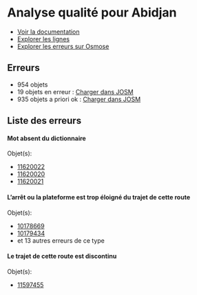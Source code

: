 # Analyse qualité pour Abidjan
- [Voir la documentation](https://wiki.openstreetmap.org/wiki/FR:WikiProject_C%C3%B4te_d'Ivoire/Transport_Abidjan)
- [Explorer les lignes](https://jungle-bus.github.io/unroll/?project=Abidjan)
- [Explorer les erreurs sur Osmose](http://osmose.openstreetmap.fr/fr/errors/?country=ivory_coast&item=9014,1260,2140)


## Erreurs
- 954 objets
- 19 objets en erreur : [Charger dans JOSM](http://localhost:8111/load_object?relation_members=true&objects=r11620022,r10178669,r10179434,r10184409,r10220806,r10282979,r10285981,r10286820,r10289988,r10291017,r10300547,r10459358,r10653560,r10653561,r11592895,r11592896,r11597455,r11620020,r11620021)
- 935 objets a priori ok : [Charger dans JOSM](http://localhost:8111/load_object?relation_members=true&objects=r10464893,r10465035,r10246667,r10246746,r10247975,r10211655,r10235280,r10271257,r10286458,r10286236,r10279858,r10233569,r10408939,r10237485,r10216288,r10290876,r10290233,r10289989,r10213167,r10395065,r10395178,r10395136,r10192143,r10248235,r10187611,r10228020,r5985016,r10201145,r10241119,r10231465,r10232988,r10240686,r10270789,r10190159,r9589447,r10228047,r10301060,r10265827,r10230294,r10192153,r10261637,r10225666,r10257679,r10241609,r10234049,r10266646,r10212293,r10235433,r10301478,r10212448,r10266864,r10267036,r10270241,r10270989,r10241430,r10241191,r10173635,r10199868,r10213431,r10265924,r10206969,r10220180,r10220245,r10187867,r10256311,r10212284,r10301548,r10191924,r10271088,r10256167,r10246874,r10246195,r10206110,r10228332,r10216195,r10228894,r10215677,r10247373,r10190354,r10241995,r10247522,r10228286,r10241381,r10289376,r10260743,r10238035,r10228640,r10229775,r10211372,r10200077,r10291303,r10261222,r10211824,r10087961,r10220807,r10206986,r10300549,r10289749,r10240809,r10281561,r10282981,r10283602,r10283796,r10228996,r10215413,r10286821,r10280602,r10228832,r10434093,r10285983,r10286387,r10361922,r10286586,r10397199,r10397090,r10189319,r10215245,r10391644,r10394941,r10179435,r10184139,r10184730,r10184964,r10185142,r10185406,r10460517,r10461307,r11600997,r11604247,r10179006,r10185169,r10185403,r10402404,r10402518,r10402749,r10403055,r10404238,r10406387,r10406547,r10406621,r10406865,r10407729,r10407850,r10409494,r10409714,r10410754,r10411047,r10430127,r10430627,r10442364,r10459360,r10459458,r10460657,r10460968,r10461146,r10461959,r10474495,r10474747,r10476005,r10476178,r10476298,r10480217,r10480360,r10480446,r10480461,r10480573,r10521453,r11535716,r10406129,r10403061,r11592212,r11619877,r11619939,r11620000,r11620051,r11620886,r11620905,r10651885,r10651976,r10653426,r10653562,r10653808,r11573879,r11592326,r11592497,r11592766,r11592897,r11592959,r11593183,r11596845,r11597012,r11597137,r11597169,r11597201,r11597456,r11600234,r11600299,r11600482,r10413253,r11592064,r11597021,r10408669,r10408694,r10408727,r10412424,r10412781,r10413050,r10413162,r10413686,r10416510,r10416736,r10430197,r10430593,r10431102,r10628612,r10628718,r10628857,r10653984,r10669276,r11529699,r11531745,r11531813,r11531971,r11532200,r11532307,r11532430,r11532537,r11539651,r11539787,r11543111,r11543163,r11543219,r11543567,r11543885,r11581772,r11581822,r11581878,r11591910,r11592007,r11592121,r10672696,r10676982,r10677072,r10677135,r10677516,r10677691,r11527162,r11527427,r11529097,r11529225,r11529405,r11538539,r11538775,r11539470,r10647547,r10647596,r10647737,r10670070,r10670151,r10408771,r10408836,r11544387,r11544470,r11548462,r11555785,r11555928,r11569330,r11569444,r11572895,r11578622,r11580511,r11580548,r11581068,r11581116,r11581529,r11581693,r11581798,r11581842,r11583609,r11583655,r11583703,r11583900,r11588596,r11588862,r11588965,r11589210,r11592385,r11592419,r11592466,r11592571,r11592774,r11592840,r11596432,r11596455,r11596584,r11596698,r11596735,r11596752,r11596793,r11596832,r11596868,r11596890,r11619625,r11619658,r11619704,r11538371,r11539584,r5985015,r5986717,r8774949,r8778704,r9589445,r9589446,r10087879,r10173633,r10173634,r10178996,r10179433,r10183939,r10184124,r10184729,r10184954,r10184962,r10184963,r10185122,r10185123,r10185168,r10185402,r10185404,r10185405,r10186002,r10186314,r10187868,r10188094,r10188362,r10188868,r10189025,r10189317,r10189318,r10190158,r10190187,r10190353,r10191847,r10191923,r10191926,r10192050,r10192152,r10192285,r10192310,r10199196,r10199867,r10199984,r10200076,r10201097,r10201144,r10206109,r10206280,r10206587,r10206679,r10206968,r10206984,r10206985,r10211370,r10211371,r10211654,r10211802,r10211822,r10211823,r10212059,r10212283,r10212291,r10212292,r10212447,r10213165,r10213166,r10213300,r10213429,r10213430,r10213485,r10215243,r10215244,r10215412,r10215599,r10215675,r10215676,r10216194,r10216287,r10216365,r10216414,r10217853,r10217854,r10220178,r10220179,r10220244,r10220282,r10225401,r10225665,r10228019,r10228045,r10228046,r10228185,r10228284,r10228285,r10228331,r10228619,r10228638,r10228639,r10228830,r10228831,r10228893,r10228982,r10228994,r10228995,r10229085,r10229117,r10229774,r10230044,r10230293,r10230474,r10231464,r10231839,r10232987,r10233567,r10233568,r10233895,r10234048,r10234830,r10235070,r10235071,r10235278,r10235279,r10235432,r10235486,r10235487,r10235565,r10237484,r10238033,r10238034,r10240674,r10240675,r10240685,r10240807,r10240808,r10240913,r10240914,r10241038,r10241117,r10241118,r10241190,r10241220,r10241379,r10241380,r10241429,r10241587,r10241607,r10241608,r10241994,r10242016,r10246091,r10246092,r10246194,r10246442,r10246443,r10246666,r10246745,r10246873,r10247372,r10247520,r10247521,r10247974,r10248233,r10248234,r10256124,r10256166,r10256269,r10256310,r10256955,r10257084,r10257356,r10257678,r10257967,r10260742,r10260867,r10261220,r10261221,r10261631,r10261632,r10261636,r10261866,r10261980,r10262496,r10265825,r10265826,r10265922,r10265923,r10266010,r10266156,r10266644,r10266645,r10266862,r10266863,r10267034,r10267035,r10267754,r10270239,r10270240,r10270787,r10270788,r10270988,r10271086,r10271087,r10271255,r10271256,r10279856,r10279857,r10280600,r10280601,r10281559,r10281560,r10282980,r10283600,r10283601,r10283794,r10283795,r10285982,r10286234,r10286235,r10286386,r10286456,r10286457,r10286494,r10286585,r10286811,r10286819,r10289374,r10289375,r10289747,r10289748,r10289987,r10290231,r10290232,r10290875,r10290940,r10291226,r10291227,r10291301,r10291302,r10300150,r10300548,r10300807,r10301058,r10301059,r10301477,r10301546,r10301547,r10361921,r10362134,r10362403,r10366136,r10391642,r10391643,r10394939,r10394940,r10395063,r10395064,r10395134,r10395135,r10395176,r10395177,r10397088,r10397089,r10397197,r10397198,r10398565,r10402402,r10402403,r10402516,r10402517,r10402747,r10402748,r10403053,r10403054,r10403059,r10403060,r10404236,r10404237,r10406127,r10406128,r10406385,r10406386,r10406545,r10406546,r10406619,r10406620,r10406863,r10406864,r10407727,r10407728,r10407848,r10407849,r10408667,r10408668,r10408692,r10408693,r10408725,r10408726,r10408769,r10408770,r10408834,r10408835,r10408844,r10409492,r10409493,r10409712,r10409713,r10410752,r10410753,r10411046,r10412113,r10412422,r10412423,r10412779,r10412780,r10413048,r10413049,r10413160,r10413161,r10413251,r10413252,r10413684,r10413685,r10416163,r10416468,r10416469,r10416508,r10416509,r10416734,r10416735,r10430125,r10430126,r10430195,r10430196,r10430591,r10430592,r10430625,r10430626,r10431100,r10431101,r10434091,r10434092,r10442362,r10442363,r10459359,r10459456,r10459457,r10460515,r10460516,r10460655,r10460656,r10460966,r10460967,r10461305,r10461306,r10461957,r10461958,r10465033,r10465034,r10465083,r10474250,r10474251,r10474493,r10474494,r10474745,r10474746,r10476003,r10476004,r10476176,r10476177,r10476296,r10476297,r10480215,r10480216,r10480358,r10480359,r10480444,r10480445,r10480459,r10480460,r10480571,r10480572,r10521451,r10521452,r10628610,r10628611,r10628716,r10628717,r10628855,r10628856,r10647545,r10647546,r10647594,r10647595,r10647735,r10647736,r10651883,r10651884,r10651974,r10651975,r10653424,r10653425,r10653806,r10653807,r10653982,r10653983,r10669274,r10669275,r10670068,r10670069,r10670149,r10670150,r10672694,r10672695,r10676980,r10676981,r10677070,r10677071,r10677133,r10677134,r10677514,r10677515,r10677689,r10677690,r11527160,r11527161,r11527425,r11527426,r11529095,r11529096,r11529223,r11529224,r11529403,r11529404,r11529697,r11529698,r11531743,r11531744,r11531811,r11531812,r11531969,r11531970,r11532198,r11532199,r11532305,r11532306,r11532428,r11532429,r11532535,r11532536,r11535714,r11535715,r11538369,r11538370,r11538537,r11538538,r11538774,r11539468,r11539469,r11539582,r11539583,r11539649,r11539650,r11539785,r11539786,r11543109,r11543110,r11543161,r11543162,r11543217,r11543218,r11543565,r11543566,r11543883,r11543884,r11544385,r11544386,r11544468,r11544469,r11548460,r11548461,r11555783,r11555784,r11555926,r11555927,r11569013,r11569328,r11569329,r11569442,r11569443,r11572893,r11572894,r11573878,r11578620,r11578621,r11580509,r11580510,r11580546,r11580547,r11581066,r11581067,r11581114,r11581115,r11581527,r11581528,r11581691,r11581692,r11581770,r11581771,r11581796,r11581797,r11581820,r11581821,r11581840,r11581841,r11581876,r11581877,r11583590,r11583591,r11583652,r11583653,r11583701,r11583702,r11583898,r11583899,r11588594,r11588595,r11588860,r11588861,r11588963,r11588964,r11589208,r11589209,r11591908,r11591909,r11592005,r11592006,r11592062,r11592063,r11592119,r11592120,r11592210,r11592211,r11592324,r11592325,r11592383,r11592384,r11592417,r11592418,r11592464,r11592465,r11592495,r11592496,r11592569,r11592570,r11592764,r11592765,r11592772,r11592773,r11592838,r11592839,r11592957,r11592958,r11593181,r11593182,r11596430,r11596431,r11596453,r11596454,r11596582,r11596583,r11596696,r11596697,r11596733,r11596734,r11596750,r11596751,r11596791,r11596792,r11596830,r11596831,r11596843,r11596844,r11596866,r11596867,r11596888,r11596889,r11597010,r11597011,r11597019,r11597020,r11597122,r11597136,r11597167,r11597168,r11597199,r11597200,r11597454,r11600232,r11600233,r11600297,r11600298,r11600480,r11600481,r11600819,r11600995,r11600996,r11604245,r11604246,r11619623,r11619624,r11619656,r11619657,r11619702,r11619703,r11619875,r11619876,r11619937,r11619938,r11619998,r11619999,r11620049,r11620050,r11620884,r11620885,r11620903,r11620904)

## Liste des erreurs

#### Mot absent du dictionnaire



Objet(s):

- [11620022](http://localhost:8111/load_object?relation_members=true&objects=r11620022)
- [11620020](http://localhost:8111/load_object?relation_members=true&objects=r11620020)
- [11620021](http://localhost:8111/load_object?relation_members=true&objects=r11620021)

    

#### L’arrêt ou la plateforme est trop éloigné du trajet de cette route



Objet(s):

- [10178669](http://localhost:8111/load_object?relation_members=true&objects=r10178669)
- [10179434](http://localhost:8111/load_object?relation_members=true&objects=r10179434)
- et 13 autres erreurs de ce type

    

#### Le trajet de cette route est discontinu



Objet(s):

- [11597455](http://localhost:8111/load_object?relation_members=true&objects=r11597455)

    
